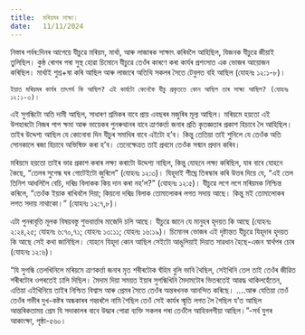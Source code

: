 ```yaml
---
title:  মৰিয়মৰ সাক্ষ্য।
date:   11/11/2024
---
```


নিস্তাৰ পৰ্বৰ:দিনৰ আগেয়ে যীচুৱে মৰিয়ম, মাৰ্থা, আৰু লাজাৰক সাক্ষাৎ কৰিবলৈ আহিছিল, যিজনক যীচুৱে জীয়াই তুলিছিল। কুষ্ঠ ৰোগৰ পৰা সুস্থ হোৱা চিমোনে যীচুৱে তেওঁৰ কাৰণে কৰা কাৰ্যৰ প্ৰশংসাত এক ভোজৰ আয়োজন কৰিছিল। মাৰ্থাই শুশ্ৰ+ষা কৰি আছিল আৰু লাজাৰে অতিথি সকলৰ সৈতে টেবুলত বহি আছিল (যোহনঃ ১২:১-৮)।

`ইয়াত মৰিয়মৰ কাৰ্যৰ তাৎপৰ্য কি আছিল? এই কাৰ্যটো কেনেকৈ যীচু প্ৰকৃততে কোন আছিল তাৰ সাক্ষ্য আছিল? (যোহনঃ ১২:১-৩)।`

এই সুগন্ধিটো অতি দামী আছিল, সাধাৰণ শ্ৰমিকৰ বাবে প্ৰায় এবছৰৰ মজুৰিৰ মূল্য আছিল। মৰিয়মে হয়তো এই উপহাৰটো নিজৰ পাপ ক্ষমা আৰু ভায়েকৰ পুনৰুত্থানৰ বাবে ত্ৰাণকৰ্ত্তা জনাৰ প্ৰতি কৃতজ্ঞতাৰ প্ৰকাশ হিচাবে লৈ আহিছিল। তাইৰ উদ্দেশ্য আছিল যে কোনোবা দিন যীচুৰ সমাধিৰ বাবে এইটো হ’ব। কিন্তু তেতিয়া তাই শুনিলে যে তেওঁক অতি সোনকালে ৰজা হিচাবে অভিষিক্ত কৰা হ’ব। তেনেক্ষেত্ৰত তাই প্ৰথমে তেওঁক সন্মান প্ৰদান কৰিব।

মৰিয়মে হয়তো তাইৰ ভাৱ প্ৰকাশ কৰাৰ লক্ষ্য কৰাটো উদ্দেশ্য নাছিল, কিন্তু যোহনে লক্ষ্য কৰিছিল, যাৰ বাবে যোহনে কৈছে, “তেলৰ সুগেন্ধ ঘৰ গোটেইটো জুৰিলে” (যোহনঃ ১২:৩)। যিহূদাই শীঘ্ৰে তিৰস্কাৰ কৰি উত্তৰ দিয়ে যে, “এই তেল তিনিশ আধলিলৈ বেচি, দৰিদ্ৰ বিলাকক কিয় দান কৰা নহ’ল?” (যোহনঃ ১২:৫)। যীচুৱে লগে লগে মৰিয়মক নিশ্চিন্ত কৰিলে, “তেওঁক ইয়াক ৰাখিবলৈ দিয়া; কিয়নো দৰিদ্ৰ বিলাক তোমালোকৰ লগত সদায় আছে। কিন্তু মই তোমালোকৰ লগত সদায় নাথাকো।” (যোহনঃ ১২:৭,৮)।

এটা পুনৰাবৃত্তি মূলক বিষয়বস্তু শুভবাৰ্ত্তাৰ মাজেদি চলি আছে। যীচুৱে জানে যে মানুহৰ হৃদয়ত কি আছে (যোহনঃ ২:২৪,২৫; যোহনঃ ৬:৭০,৭১; যোহনঃ ১৩:১১; যোহনঃ ১৬:১৯)। চিমোনৰ ভোজৰ এই দৃষ্টান্তত যীচুৱে যিহূদাৰ হৃদয়ত কি আছে সেই কথা জানিছিল। যোহনে যিহূদা কোন আছিল সেইটো আঙুলিয়াই দিয়াত সাৱধান হৈছে-এজন স্বাৰ্থপৰ চোৰ (যোহনঃ ১২:৬)।

“যি সুগন্ধি তেলখিনিলে মৰিয়মে ত্ৰাণকৰ্ত্তা জনাৰ মৃত শৰীৰটোক ঘঁহিম বুলি ভাবি থৈছিল, সেইখিনি তেল তাই তেওঁৰ জীৱিত শৰীৰটোৰ ওপৰতেই ঢালি দিছিল। মৈদাম দিয়া সময়ত ইয়াৰ সুগন্ধিখিনি মৈদামটোৰ ভিতৰতেই আৱদ্ধ থাকিলহেঁতেন, এতিয়া এইখিনিয়ে তাইৰ নিশ্চিত বিশ্বাস আৰু প্ৰেমৰ সৈতে তেওঁৰ অন্তৰখনক আনন্দিত কৰিছে। ....আৰু যেতিয়া তেওঁ তেওঁৰ গভীৰ দুখ-কষ্টৰ অন্ধকাৰৰ গহ্বৰলৈ নামি গৈছিল তেওঁ সেই কাৰ্যৰ স্মৃতি লগত লৈ গৈছিল য’ত আছিল আন্তৰিকতাময় প্ৰেম যি সদাকালৰ বাবে উদ্ধাৰ পোৱা ব্যক্তি সকলৰ পৰা তেওঁলৈ আহিবলগীয়া আছিল।”-সৰ্ব যুগৰ আকাংক্ষা, পৃষ্ঠা-৫৬০।